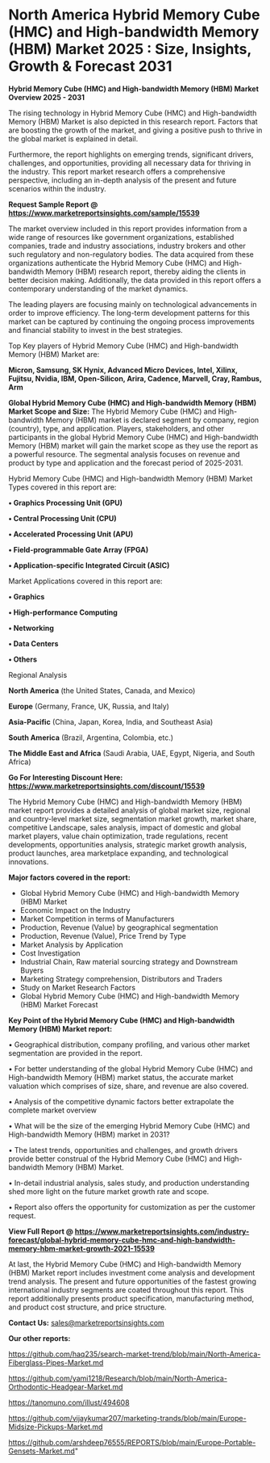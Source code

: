  # North America Hybrid Memory Cube (HMC) and High-bandwidth Memory (HBM) Market 2025 : Size, Insights, Growth & Forecast 2031

<Strong> Hybrid Memory Cube (HMC) and High-bandwidth Memory (HBM) Market Overview 2025 - 2031</strong>

The rising technology in Hybrid Memory Cube (HMC) and High-bandwidth Memory (HBM) Market is also depicted in this research report. Factors that are boosting the growth of the market, and giving a positive push to thrive in the global market is explained in detail.

Furthermore, the report highlights on emerging trends, significant drivers, challenges, and opportunities, providing all necessary data for thriving in the industry. This report market research offers a comprehensive perspective, including an in-depth analysis of the present and future scenarios within the industry.

<strong>Request Sample Report @ <a href=https://www.marketreportsinsights.com/sample/15539>https://www.marketreportsinsights.com/sample/15539</a></strong>

The market overview included in this report provides information from a wide range of resources like government organizations, established companies, trade and industry associations, industry brokers and other such regulatory and non-regulatory bodies. The data acquired from these organizations authenticate the Hybrid Memory Cube (HMC) and High-bandwidth Memory (HBM) research report, thereby aiding the clients in better decision making. Additionally, the data provided in this report offers a contemporary understanding of the market dynamics.

The leading players are focusing mainly on technological advancements in order to improve efficiency. The long-term development patterns for this market can be captured by continuing the ongoing process improvements and financial stability to invest in the best strategies.

Top Key players of Hybrid Memory Cube (HMC) and High-bandwidth Memory (HBM) Market are:

<strong>Micron, Samsung, SK Hynix, Advanced Micro Devices, Intel, Xilinx, Fujitsu, Nvidia, IBM, Open-Silicon, Arira, Cadence, Marvell, Cray, Rambus, Arm</strong>

<strong><b>Global Hybrid Memory Cube (HMC) and High-bandwidth Memory (HBM) Market Scope and Size:</b></strong>
The Hybrid Memory Cube (HMC) and High-bandwidth Memory (HBM) market is declared segment by company, region (country), type, and application. Players, stakeholders, and other participants in the global Hybrid Memory Cube (HMC) and High-bandwidth Memory (HBM) market will gain the market scope as they use the report as a powerful resource. The segmental analysis focuses on revenue and product by type and application and the forecast period of 2025-2031.

Hybrid Memory Cube (HMC) and High-bandwidth Memory (HBM) Market Types covered in this report are:

<strong>• Graphics Processing Unit (GPU)

• Central Processing Unit (CPU)

• Accelerated Processing Unit (APU)

• Field-programmable Gate Array (FPGA)

• Application-specific Integrated Circuit (ASIC)</strong>

Market Applications covered in this report are:

<strong>• Graphics

• High-performance Computing

• Networking

• Data Centers

• Others</strong> 

Regional Analysis

<strong>North America</strong> (the United States, Canada, and Mexico)

<strong>Europe</strong> (Germany, France, UK, Russia, and Italy)

<strong>Asia-Pacific</strong> (China, Japan, Korea, India, and Southeast Asia)

<strong>South America</strong> (Brazil, Argentina, Colombia, etc.)

<strong>The Middle East and Africa</strong> (Saudi Arabia, UAE, Egypt, Nigeria, and South Africa)

<strong>Go For Interesting Discount Here: <a href=https://www.marketreportsinsights.com/discount/15539>https://www.marketreportsinsights.com/discount/15539</a></strong>

The Hybrid Memory Cube (HMC) and High-bandwidth Memory (HBM) market report provides a detailed analysis of global market size, regional and country-level market size, segmentation market growth, market share, competitive Landscape, sales analysis, impact of domestic and global market players, value chain optimization, trade regulations, recent developments, opportunities analysis, strategic market growth analysis, product launches, area marketplace expanding, and technological innovations.

<strong><b>Major factors covered in the report:</b></strong>
<ul>
  <li>Global Hybrid Memory Cube (HMC) and High-bandwidth Memory (HBM) Market </li>
  <li>Economic Impact on the Industry</li>
  <li>Market Competition in terms of Manufacturers</li>
  <li>Production, Revenue (Value) by geographical segmentation</li>
  <li>Production, Revenue (Value), Price Trend by Type</li>
  <li>Market Analysis by Application</li>
  <li>Cost Investigation</li>
  <li>Industrial Chain, Raw material sourcing strategy and Downstream Buyers</li>
  <li>Marketing Strategy comprehension, Distributors and Traders</li>
  <li>Study on Market Research Factors</li>
  <li>Global Hybrid Memory Cube (HMC) and High-bandwidth Memory (HBM) Market Forecast</li>
</ul>

<strong><b>Key Point of the Hybrid Memory Cube (HMC) and High-bandwidth Memory (HBM) Market report:</b></strong>

• Geographical distribution, company profiling, and various other market segmentation are provided in the report.

• For better understanding of the global Hybrid Memory Cube (HMC) and High-bandwidth Memory (HBM) market status, the accurate market valuation which comprises of size, share, and revenue are also covered.

• Analysis of the competitive dynamic factors better extrapolate the complete market overview

• What will be the size of the emerging Hybrid Memory Cube (HMC) and High-bandwidth Memory (HBM) market in 2031?

• The latest trends, opportunities and challenges, and growth drivers provide better construal of the Hybrid Memory Cube (HMC) and High-bandwidth Memory (HBM) Market.

• In-detail industrial analysis, sales study, and production understanding shed more light on the future market growth rate and scope.

• Report also offers the opportunity for customization as per the customer request.

<strong><b>View Full Report @ <a href=https://www.marketreportsinsights.com/industry-forecast/global-hybrid-memory-cube-hmc-and-high-bandwidth-memory-hbm-market-growth-2021-15539>https://www.marketreportsinsights.com/industry-forecast/global-hybrid-memory-cube-hmc-and-high-bandwidth-memory-hbm-market-growth-2021-15539</a></b></strong>


At last, the Hybrid Memory Cube (HMC) and High-bandwidth Memory (HBM) Market report includes investment come analysis and development trend analysis. The present and future opportunities of the fastest growing international industry segments are coated throughout this report. This report additionally presents product specification, manufacturing method, and product cost structure, and price structure.

<strong>Contact Us:</strong>
sales@marketreportsinsights.com

<strong>Our other reports:</strong>

<a href=https://github.com/haq235/search-market-trend/blob/main/North-America-Fiberglass-Pipes-Market.md>https://github.com/haq235/search-market-trend/blob/main/North-America-Fiberglass-Pipes-Market.md</a>

<a href=https://github.com/yami1218/Research/blob/main/North-America-Orthodontic-Headgear-Market.md>https://github.com/yami1218/Research/blob/main/North-America-Orthodontic-Headgear-Market.md</a>

<a href=https://tanomuno.com/illust/494608>https://tanomuno.com/illust/494608</a>

<a href=https://github.com/vijaykumar207/marketing-trands/blob/main/Europe-Midsize-Pickups-Market.md>https://github.com/vijaykumar207/marketing-trands/blob/main/Europe-Midsize-Pickups-Market.md</a>

<a href=https://github.com/arshdeep76555/REPORTS/blob/main/Europe-Portable-Gensets-Market.md>https://github.com/arshdeep76555/REPORTS/blob/main/Europe-Portable-Gensets-Market.md</a>"
